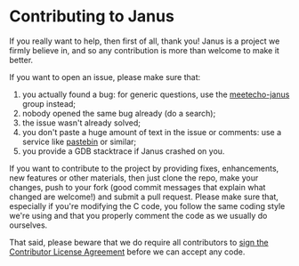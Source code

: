 Contributing to Janus
=====================

If you really want to help, then first of all, thank you! Janus is a
project we firmly believe in, and so any contribution is more than
welcome to make it better.

If you want to open an issue, please make sure that:

1. you actually found a bug: for generic questions, use the
[meetecho-janus](http://groups.google.com/d/forum/meetecho-janus)
group instead;
2. nobody opened the same bug already (do a search);
3. the issue wasn't already solved;
4. you don't paste a huge amount of text in the issue or comments: use
a service like [pastebin](http://pastebin.com/) or similar;
5. you provide a GDB stacktrace if Janus crashed on you.

If you want to contribute to the project by providing fixes, enhancements,
new features or other materials, then just clone the repo, make your changes, push to
your fork (good commit messages that explain what changed are welcome!)
and submit a pull request. Please make sure that, especially if you're
modifying the C code, you follow the same coding style we're using and
that you properly comment the code as we usually do ourselves.

That said, please beware that we do require all contributors to
<a href="https://www.clahub.com/agreements/meetecho/janus-gateway">sign the Contributor License Agreement</a>
before we can accept any code.
